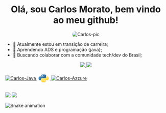 <h1 align="center"> Olá, sou Carlos Morato, bem vindo ao meu github! </h1>

<div align="center">
<img alt="Carlos-pic" height="200" style="border-radius:50px;" src="https://lh3.googleusercontent.com/of0YqPJr13k1Lz49nBtJauZddBEOh3oJbvNw-VUhg4wxu4Nq8mdgwlk-W2FJdgFLhhlNJtxYQ9hFdZLM2_VwBGdNsoqcVjdRhef5_DqmDlhoz_83MZ57XNu19HTRtHJwXN3Wch9Fs78e6eiaUhB-GxMhHd6cj4a0_sXqlSsu5Y0ncOVPaA0i5I5mYHR6OB80p9fpEMA5g9tXmJ5R57xrfkGcrcqFal7uYBBklKmEucaNjYja-RZaGNaS8bwIrEeLtiwj9x2U5-qwhvsFzBbrniuUVjJGkGYr_1ESXn2Lwb9mEWtISxC6oe0KtCZj3DHXeJBSdtMSK7UY1rS6D5YuepkrVnu6cjXxehxqK7h3Gag7tKf1kyWGsOh65Yz9nksUdNG92HBsa5i-4QvpTqeIJI7TBNiVVqdV2eOexDyepicI9sQxXucXyuusbkrF9fTwLd_QMEafSqhpHdN7zjcAhV1D-QJLDwZURxHr37NbpezUoutVk12tdjnUWfyadSONoAetmF3FABKLo_KJP-ldsca4HVCVYiyjgUZnPcn6eZmCzP4B8939mKMIKM9d8XeDF4BkGRIxTI8PuPcKcYJLypMW-lXv6C5OmJWFenzMvcwpwMUUtycqrzoU6qbFHoOq5pjrQOgkFkFsQwp6ePiIXymynH61s87SuIt70QdrIQWIL2AKPLSGREutpo_A40ufQqZRgXDef35Sa3cPTUHPld1YbIbu_hZ9dF9BNSWbEpaQhnkEW6RA_BChsV2KAw8ARaWApRT2jE5uBs6D1sahw-SL8AJ5yGN0YMAuP4ZKAySjvlo_4s50yc8HR_1BzKG4dAE5iaFDDwmVStSUkRqO-jqreMvkcmqwFpCzdC3rzl64dAZROJvdoCLDUmmH2KEVLrcTqG4n6P_GdAyWoWaWX2NsfnJAqp0Vo2s-9jVSdOKsjdbjn7l-JCPv39HEVh0R0cxBHE-isWAsSTH1CrV8il0bX--4eZF_aKSYJF6Lwmysg-y9ZfMe24d04YxuG_4CzU0zRw=w202-h325-no?authuser=0">
</div>

- 🔭 Atualmente estou em transição de carreira;
- 🌱 Aprendendo ADS e programação {java}; 
- 👯 Buscando colaborar com a comunidade tech/dev do Brasil;


<div align="center">
  <a href="https://github.com/Carloscam98">
  <img height="180em" src="https://github-readme-stats.vercel.app/api?username=Carloscam98&show_icons=true&theme=dracula&include_all_commits=true&count_private=true"/>
  <img height="180em" src="https://github-readme-stats.vercel.app/api/top-langs/?username=Carloscam98&layout=compact&langs_count=7&theme=dracula"/>
</div>

<div style="display: inline_block"><br>
  <img align="center" alt="Carlos-Java" height="30" width="40" src="https://cdn.jsdelivr.net/gh/devicons/devicon/icons/java/java-original.svg">	
  <img align="center" alt="Carlos-Python" height="30" width="40" src="https://raw.githubusercontent.com/devicons/devicon/master/icons/python/python-original.svg">
  <img align="center" alt="Carlos-Azzure" height="30" width="40" src="https://cdn.jsdelivr.net/gh/devicons/devicon/icons/azure/azure-original.svg">
</div>

##
 
<div> 
  <a href = "mailto:contatocarloscam98@gmail.com"><img src="https://img.shields.io/badge/-Gmail-%23333?style=for-the-badge&logo=gmail&logoColor=white" target="_blank"></a>
  <a href="https://www.linkedin.com/in/carlosamorato/-45875016a" target="_blank"><img src="https://img.shields.io/badge/-LinkedIn-%230077B5?style=for-the-badge&logo=linkedin&logoColor=white" target="_blank"></a> 
 
  ![Snake animation](https://github.com/Carloscam98/Carloscam98/blob/output/github-contribution-grid-snake.svg)
 
</div>

